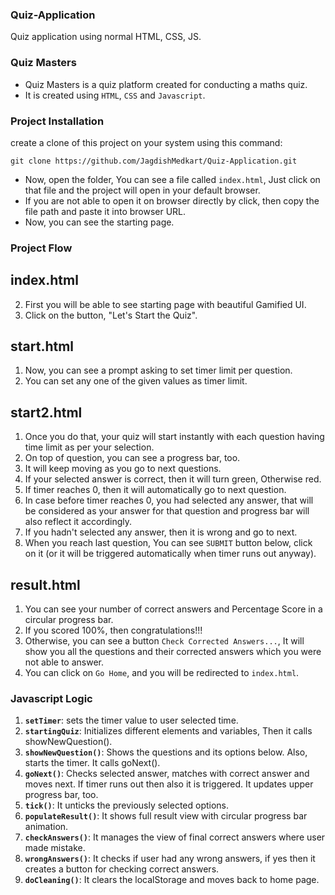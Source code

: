 ### Quiz-Application
Quiz application using normal HTML, CSS, JS.

### Quiz Masters
- Quiz Masters is a quiz platform created for conducting a maths quiz.
- It is created using `HTML`, `CSS` and `Javascript`.

### Project Installation
create a clone of this project on your system using this command:

```
git clone https://github.com/JagdishMedkart/Quiz-Application.git
```

- Now, open the folder, You can see a file called `index.html`, Just click on that file and the project will open in your default browser.
- If you are not able to open it on browser directly by click, then copy the file path and paste it into browser URL.
- Now, you can see the starting page.

### Project Flow

## index.html
2. First you will be able to see starting page with beautiful Gamified UI.
3. Click on the button, "Let's Start the Quiz".

## start.html
1. Now, you can see a prompt asking to set timer limit per question.
2. You can set any one of the given values as timer limit.

## start2.html
1. Once you do that, your quiz will start instantly with each question having time limit as per your selection.
2. On top of question, you can see a progress bar, too.
3. It will keep moving as you go to next questions.
4. If your selected answer is correct, then it will turn green, Otherwise red.
5. If timer reaches 0, then it will automatically go to next question.
6. In case before timer reaches 0, you had selected any answer, that will be considered as your answer for that question and progress bar will also reflect it accordingly.
7. If you hadn't selected any answer, then it is wrong and go to next.
8. When you reach last question, You can see `SUBMIT` button below, click on it (or it will be triggered automatically when timer runs out anyway).

## result.html
1. You can see your number of correct answers and Percentage Score in a circular progress bar.
2. If you scored 100%, then congratulations!!!
3. Otherwise, you can see a button `Check Corrected Answers...`, It will show you all the questions and their corrected answers which you were not able to answer.
4. You can click on `Go Home`, and you will be redirected to `index.html`.

### Javascript Logic
1. **`setTimer`**: sets the timer value to user selected time.
2. **`startingQuiz`**: Initializes different elements and variables, Then it calls showNewQuestion().
3. **`showNewQuestion()`**: Shows the questions and its options below. Also, starts the timer. It calls goNext().
4. **`goNext()`**: Checks selected answer, matches with correct answer and moves next. If timer runs out then also it is triggered. It updates upper progress bar, too.
5. **`tick()`**: It unticks the previously selected options.
6. **`populateResult()`**: It shows full result view with circular progress bar animation. 
7. **`checkAnswers()`**: It manages the view of final correct answers where user made mistake.
8. **`wrongAnswers()`**: It checks if user had any wrong answers, if yes then it creates a button for checking correct answers.
8. **`doCleaning()`**: It clears the localStorage and moves back to home page.